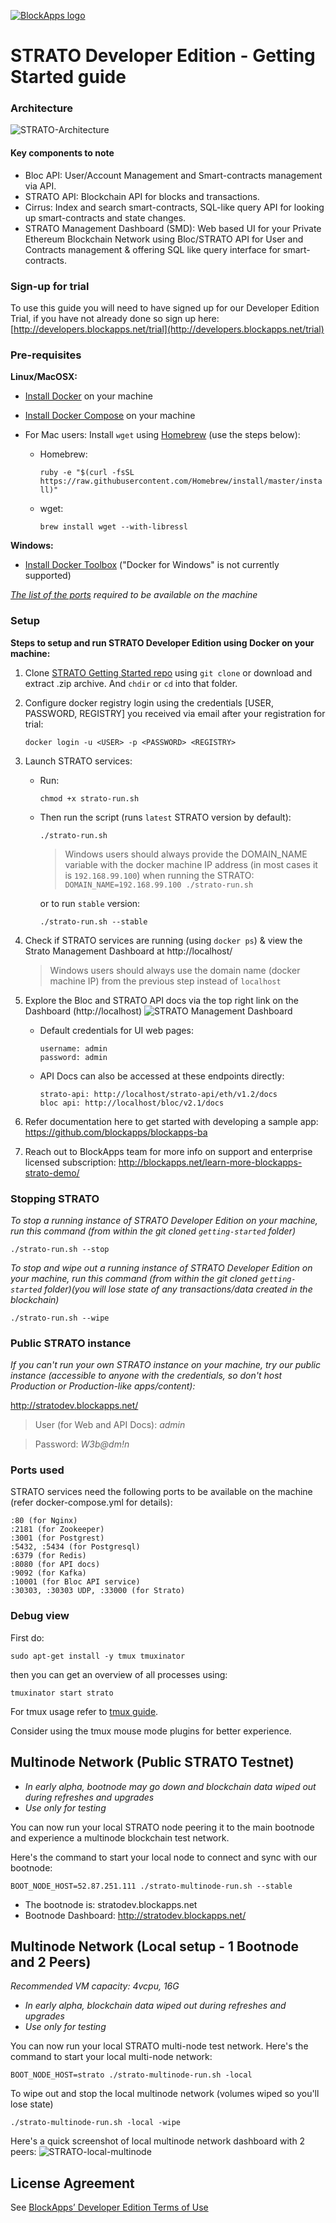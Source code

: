 [![BlockApps logo](http://blockapps.net/img/logo_cropped.png)](http://blockapps.net)

# STRATO Developer Edition - Getting Started guide

### Architecture

![STRATO-Architecture](STRATO-Architecture.png?raw=true "STRATO-Architecture")

#### Key components to note
- Bloc API: User/Account Management and Smart-contracts management via API.
- STRATO API: Blockchain API for blocks and transactions.
- Cirrus: Index and search smart-contracts, SQL-like query API for looking up smart-contracts and state changes.
- STRATO Management Dashboard (SMD): Web based UI for your Private Ethereum Blockchain Network using Bloc/STRATO API for User and Contracts management & offering SQL like query interface for smart-contracts.

### Sign-up for trial

To use this guide you will need to have signed up for our Developer Edition Trial, if you have not already done so sign up here: [http://developers.blockapps.net/trial](http://developers.blockapps.net/trial)

### Pre-requisites

**Linux/MacOSX:**

- [Install Docker](https://www.docker.com/community-edition) on your machine
- [Install Docker Compose](https://docs.docker.com/compose/install/) on your machine

- For Mac users: Install `wget` using [Homebrew](https://brew.sh/) (use the steps below):

    - Homebrew:

        ```ruby -e "$(curl -fsSL https://raw.githubusercontent.com/Homebrew/install/master/install)"```

    - wget:

        ```brew install wget --with-libressl```

**Windows:**

- [Install Docker Toolbox](https://www.docker.com/products/docker-toolbox) ("Docker for Windows" is not currently supported)

*[The list of the ports](#ports-used) required to be available on the machine*

### Setup

**Steps to setup and run STRATO Developer Edition using Docker on your machine:**

1. Clone [STRATO Getting Started repo](https://github.com/blockapps/strato-getting-started) using ```git clone``` or download and extract .zip archive. And `chdir` or `cd` into that folder.
2. Configure docker registry login using the credentials [USER, PASSWORD, REGISTRY] you received via email after your registration for trial:
    ```
    docker login -u <USER> -p <PASSWORD> <REGISTRY>
    ```
3. Launch STRATO services:
    - Run:
        ```
        chmod +x strato-run.sh
        ```
    - Then run the script (runs `latest` STRATO version by default):
        ```
        ./strato-run.sh
        ```
        
        >Windows users should always provide the DOMAIN_NAME variable with the docker machine IP address (in most cases it is `192.168.99.100`) when running the STRATO: ```DOMAIN_NAME=192.168.99.100 ./strato-run.sh```

        or to run `stable` version:
        ```
        ./strato-run.sh --stable
        ```
        
4. Check if STRATO services are running (using `docker ps`) & view the Strato Management Dashboard at http://localhost/

    >Windows users should always use the domain name (docker machine IP) from the previous step instead of `localhost`

5. Explore the Bloc and STRATO API docs via the top right link on the Dashboard (http://localhost)
        ![STRATO Management Dashboard](SMD.png?raw=true "STRATO Management Dashboard")

    - Default credentials for UI web pages:
        ```
        username: admin
        password: admin
        ```
    - API Docs can also be accessed at these endpoints directly:
        ```
        strato-api: http://localhost/strato-api/eth/v1.2/docs
        bloc api: http://localhost/bloc/v2.1/docs
        ```

6. Refer documentation here to get started with developing a sample app: https://github.com/blockapps/blockapps-ba

7. Reach out to BlockApps team for more info on support and enterprise licensed subscription: http://blockapps.net/learn-more-blockapps-strato-demo/

### Stopping STRATO
*To stop a running instance of STRATO Developer Edition on your machine, run this command (from within the git cloned `getting-started` folder)*
```
./strato-run.sh --stop
```

*To stop and wipe out a running instance of STRATO Developer Edition on your machine, run this command (from within the git cloned `getting-started` folder)(you will lose state of any  transactions/data created in the blockchain)*
```
./strato-run.sh --wipe
```

### Public STRATO instance

*If you can't run your own STRATO instance on your machine, try our public instance (accessible to anyone with the credentials, so don't host Production or Production-like apps/content):*

http://stratodev.blockapps.net/

>User (for Web and API Docs): *admin*

>Password: *W3b@dm!n*

### Ports used

STRATO services need the following ports to be available on the machine (refer docker-compose.yml for details):

```
:80 (for Nginx)
:2181 (for Zookeeper)
:3001 (for Postgrest)
:5432, :5434 (for Postgresql)
:6379 (for Redis)
:8080 (for API docs)
:9092 (for Kafka)
:10001 (for Bloc API service)
:30303, :30303 UDP, :33000 (for Strato)
```

### Debug view

First do:
```
sudo apt-get install -y tmux tmuxinator
```

then you can get an overview of all processes using:

```
tmuxinator start strato
```

For tmux usage refer to [tmux guide](http://man.openbsd.org/OpenBSD-current/man1/tmux.1).

Consider using the tmux mouse mode plugins for better experience.

## Multinode Network (Public STRATO Testnet)

- *In early alpha, bootnode may go down and blockchain data wiped out during refreshes and upgrades* 
- *Use only for testing* 

You can now run your local STRATO node peering it to the main bootnode and experience a multinode blockchain test network.

Here's the command to start your local node to connect and sync with our bootnode:

```
BOOT_NODE_HOST=52.87.251.111 ./strato-multinode-run.sh --stable
```
- The bootnode is: stratodev.blockapps.net 
- Bootnode Dashboard: http://stratodev.blockapps.net/

## Multinode Network (Local setup - 1 Bootnode and 2 Peers)
*Recommended VM capacity: 4vcpu, 16G*

- *In early alpha, blockchain data wiped out during refreshes and upgrades* 
- *Use only for testing* 

You can now run your local STRATO multi-node test network.
Here's the command to start your local multi-node network:

```
BOOT_NODE_HOST=strato ./strato-multinode-run.sh -local
```
To wipe out and stop the local multinode network (volumes wiped so you'll lose state)
```
./strato-multinode-run.sh -local -wipe
```
Here's a quick screenshot of local multinode network dashboard with 2 peers:
![STRATO-local-multinode](strato-local-multi.png?raw=true "STRATO-Local-Multinode")

## License Agreement

See [BlockApps’ Developer Edition Terms of Use](http://developers.blockapps.net/trial-license)


